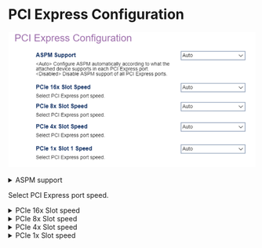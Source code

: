 # PCI Express Configuration #

![](./img/thinkcenter_pci_express_configuration.png)

<details><summary>ASPM support</summary>

One of 2 possible options for active-state power management:

1. **Auto** - Configure ASPM automatically according to what the attached device supports in each PCI Express port. Default.
2. Disable - Disable ASPM support of all PCI Express ports.

<!-- TODO: add WMI
| WMI Setting name | Values | SVP Req'd | AMD/Intel |
|:---|:---|:---|:---|
| setting_name | setting_values | yes_no | amd_intel |
-->
</details>

Select PCI Express port speed.

<details><summary>PCIe 16x Slot speed</summary>

One of 1 possible options for 16x:

1.  **Auto** - enables default_value. Default.
2.  Gen 1 - enables Gen 1.
3.  Gen 2 - enables Gen 2.
4.  Gen 3 - enables Gen 3.
5.  Gen 4 - enables Gen 4.

<!-- MODEL: S only-->
</details>

<details><summary>PCIe 8x Slot speed</summary>

One of 1 possible options for 8x:

1.  **Auto** - enables default_value. Default.
2.  Gen 1 - enables Gen 1.
3.  Gen 2 - enables Gen 2.
4.  Gen 3 - enables Gen 3.
5.  Gen 4 - enables Gen 4.

<!-- MODEL: M90q only -->
</details>

<details><summary>PCIe 4x Slot speed</summary>

One of 1 possible options for 4x:

1.  **Auto** - enables default_value. Default.
2.  Gen 1 - enables Gen 1.
3.  Gen 2 - enables Gen 2.
4.  Gen 3 - enables Gen 3.
5.  Gen 4 - enables Gen 4.

<!-- MODEL: S only-->
</details>

<details><summary>PCIe 1x Slot speed</summary>

One of 1 possible options for 1x:

1.  **Auto** - enables default_value. Default.
2.  Gen 1 - enables Gen 1.
3.  Gen 2 - enables Gen 2.
4.  Gen 3 - enables Gen 3.

<!-- MODEL: not M70 q-->
</details>